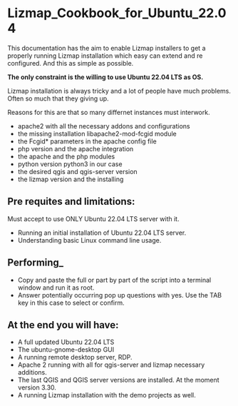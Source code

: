 # Lizmap_Cookbook_for_Ubuntu_22.04

This documentation has the aim to enable Lizmap installers to get a properly running Lizmap installation which easy can extend and re configured. And this as simple as possible.

**The only constraint is the willing to use Ubuntu 22.04 LTS as OS.**

Lizmap installation is always tricky and a lot of people have much problems. Often so much that they giving up.

Reasons for this are that so many differnet instances must interwork. 
- apache2 with all the necessary addons and configurations
- the missing installation libapache2-mod-fcgid module
- the Fcgid* parameters in the apache config file
- php version and the apache integration
- the apache and the php modules
- python version python3 in our case
- the desired qgis and qgis-server version
- the lizmap version and the installing

## Pre requites and limitations:
Must accept to use ONLY Ubuntu 22.04 LTS server with it. 
- Running an initial installation of Ubuntu 22.04 LTS server.
- Understanding basic Linux command line usage.

## Performing_
- Copy and paste the full or part by part of the script into a terminal window and run it as root.
- Answer potentially occurring pop up questions with yes. Use the TAB key in this case to select or confirm.

## At the end you will have:
- A full updated Ubuntu 22.04 LTS
- The ubuntu-gnome-desktop GUI
- A running remote desktop server, RDP.
- Apache 2 running with all for qgis-server and lizmap necessary additions.
- The last QGIS and QGIS server versions are installed. At the moment version 3.30.
- A running Lizmap installation with the demo projects as well.

